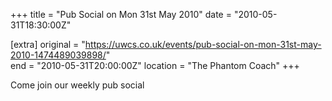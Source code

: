 +++
title = "Pub Social on Mon 31st May 2010"
date = "2010-05-31T18:30:00Z"

[extra]
original = "https://uwcs.co.uk/events/pub-social-on-mon-31st-may-2010-1474489039898/"    
end = "2010-05-31T20:00:00Z"
location = "The Phantom Coach"
+++

Come join our weekly pub social


